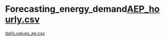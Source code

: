 # Forecasting_energy_demand[AEP_hourly.csv](https://github.com/Lasya2024/Forecasting_energy_demand/files/14744832/AEP_hourly.csv)
[daily_values_ee.csv](https://github.com/Lasya2024/Forecasting_energy_demand/files/14744835/daily_values_ee.csv)
